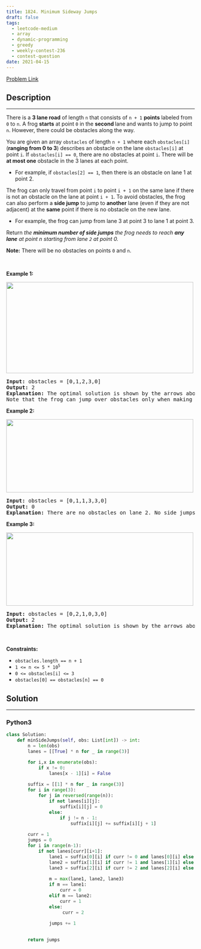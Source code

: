 ```yaml
---
title: 1824. Minimum Sideway Jumps
draft: false
tags: 
  - leetcode-medium
  - array
  - dynamic-programming
  - greedy
  - weekly-contest-236
  - contest-question
date: 2021-04-15
---
```


[Problem Link](https://leetcode.com/problems/minimum-sideway-jumps/)

## Description

---
<p>There is a <strong>3 lane road</strong> of length <code>n</code> that consists of <code>n + 1</code> <strong>points</strong> labeled from <code>0</code> to <code>n</code>. A frog <strong>starts</strong> at point <code>0</code> in the <strong>second </strong>lane<strong> </strong>and wants to jump to point <code>n</code>. However, there could be obstacles along the way.</p>

<p>You are given an array <code>obstacles</code> of length <code>n + 1</code> where each <code>obstacles[i]</code> (<strong>ranging from 0 to 3</strong>) describes an obstacle on the lane <code>obstacles[i]</code> at point <code>i</code>. If <code>obstacles[i] == 0</code>, there are no obstacles at point <code>i</code>. There will be <strong>at most one</strong> obstacle in the 3 lanes at each point.</p>

<ul>
	<li>For example, if <code>obstacles[2] == 1</code>, then there is an obstacle on lane 1 at point 2.</li>
</ul>

<p>The frog can only travel from point <code>i</code> to point <code>i + 1</code> on the same lane if there is not an obstacle on the lane at point <code>i + 1</code>. To avoid obstacles, the frog can also perform a <strong>side jump</strong> to jump to <strong>another</strong> lane (even if they are not adjacent) at the <strong>same</strong> point if there is no obstacle on the new lane.</p>

<ul>
	<li>For example, the frog can jump from lane 3 at point 3 to lane 1 at point 3.</li>
</ul>

<p>Return<em> the <strong>minimum number of side jumps</strong> the frog needs to reach <strong>any lane</strong> at point n starting from lane <code>2</code> at point 0.</em></p>

<p><strong>Note:</strong> There will be no obstacles on points <code>0</code> and <code>n</code>.</p>

<p>&nbsp;</p>
<p><strong class="example">Example 1:</strong></p>
<img alt="" src="https://assets.leetcode.com/uploads/2021/03/25/ic234-q3-ex1.png" style="width: 500px; height: 244px;" />
<pre>
<strong>Input:</strong> obstacles = [0,1,2,3,0]
<strong>Output:</strong> 2 
<strong>Explanation:</strong> The optimal solution is shown by the arrows above. There are 2 side jumps (red arrows).
Note that the frog can jump over obstacles only when making side jumps (as shown at point 2).
</pre>

<p><strong class="example">Example 2:</strong></p>
<img alt="" src="https://assets.leetcode.com/uploads/2021/03/25/ic234-q3-ex2.png" style="width: 500px; height: 196px;" />
<pre>
<strong>Input:</strong> obstacles = [0,1,1,3,3,0]
<strong>Output:</strong> 0
<strong>Explanation:</strong> There are no obstacles on lane 2. No side jumps are required.
</pre>

<p><strong class="example">Example 3:</strong></p>
<img alt="" src="https://assets.leetcode.com/uploads/2021/03/25/ic234-q3-ex3.png" style="width: 500px; height: 196px;" />
<pre>
<strong>Input:</strong> obstacles = [0,2,1,0,3,0]
<strong>Output:</strong> 2
<strong>Explanation:</strong> The optimal solution is shown by the arrows above. There are 2 side jumps.
</pre>

<p>&nbsp;</p>
<p><strong>Constraints:</strong></p>

<ul>
	<li><code>obstacles.length == n + 1</code></li>
	<li><code>1 &lt;= n &lt;= 5 * 10<sup>5</sup></code></li>
	<li><code>0 &lt;= obstacles[i] &lt;= 3</code></li>
	<li><code>obstacles[0] == obstacles[n] == 0</code></li>
</ul>


## Solution

---
### Python3
``` py title='minimum-sideway-jumps'
class Solution:
    def minSideJumps(self, obs: List[int]) -> int:
        n = len(obs)
        lanes = [[True] * n for _ in range(3)]

        for i,x in enumerate(obs):
            if x != 0:
                lanes[x - 1][i] = False
                
        suffix = [[1] * n for _ in range(3)]
        for i in range(3):
            for j in reversed(range(n)):
                if not lanes[i][j]:
                    suffix[i][j] = 0
                else:
                    if j != n - 1:
                        suffix[i][j] += suffix[i][j + 1]
        
        curr = 1
        jumps = 0
        for i in range(n-1):
            if not lanes[curr][i+1]:
                lane1 = suffix[0][i] if curr != 0 and lanes[0][i] else float('-inf')
                lane2 = suffix[1][i] if curr != 1 and lanes[1][i] else float('-inf')
                lane3 = suffix[2][i] if curr != 2 and lanes[2][i] else float('-inf')
                
                m = max(lane1, lane2, lane3)
                if m == lane1: 
                    curr = 0
                elif m == lane2: 
                    curr = 1
                else:
                     curr = 2
                
                jumps += 1

            
        return jumps
```

